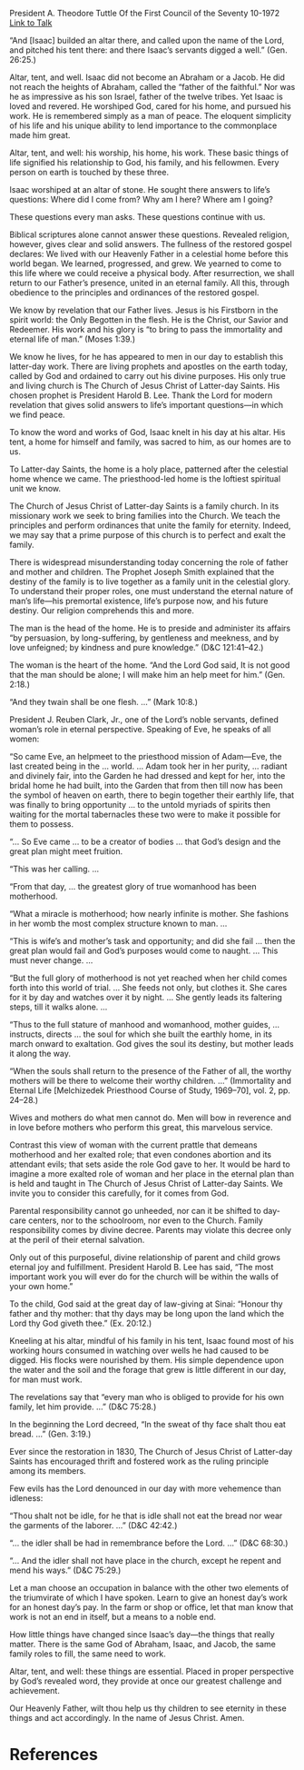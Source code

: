 President A. Theodore Tuttle
Of the First Council of the Seventy
10-1972
[Link to Talk](https://www.churchofjesuschrist.org/study/general-conference/1972/10/altar-tent-well?lang=eng)

“And [Isaac] builded an altar there, and called upon the name of the Lord, and pitched his tent there: and there Isaac’s servants digged a well.” (Gen. 26:25.)

Altar, tent, and well. Isaac did not become an Abraham or a Jacob. He did not reach the heights of Abraham, called the “father of the faithful.” Nor was he as impressive as his son Israel, father of the twelve tribes. Yet Isaac is loved and revered. He worshiped God, cared for his home, and pursued his work. He is remembered simply as a man of peace. The eloquent simplicity of his life and his unique ability to lend importance to the commonplace made him great.

Altar, tent, and well: his worship, his home, his work. These basic things of life signified his relationship to God, his family, and his fellowmen. Every person on earth is touched by these three.

Isaac worshiped at an altar of stone. He sought there answers to life’s questions: Where did I come from? Why am I here? Where am I going?

These questions every man asks. These questions continue with us.

Biblical scriptures alone cannot answer these questions. Revealed religion, however, gives clear and solid answers. The fullness of the restored gospel declares: We lived with our Heavenly Father in a celestial home before this world began. We learned, progressed, and grew. We yearned to come to this life where we could receive a physical body. After resurrection, we shall return to our Father’s presence, united in an eternal family. All this, through obedience to the principles and ordinances of the restored gospel.

We know by revelation that our Father lives. Jesus is his Firstborn in the spirit world: the Only Begotten in the flesh. He is the Christ, our Savior and Redeemer. His work and his glory is “to bring to pass the immortality and eternal life of man.” (Moses 1:39.)

We know he lives, for he has appeared to men in our day to establish this latter-day work. There are living prophets and apostles on the earth today, called by God and ordained to carry out his divine purposes. His only true and living church is The Church of Jesus Christ of Latter-day Saints. His chosen prophet is President Harold B. Lee. Thank the Lord for modern revelation that gives solid answers to life’s important questions—in which we find peace.

To know the word and works of God, Isaac knelt in his day at his altar. His tent, a home for himself and family, was sacred to him, as our homes are to us.

To Latter-day Saints, the home is a holy place, patterned after the celestial home whence we came. The priesthood-led home is the loftiest spiritual unit we know.

The Church of Jesus Christ of Latter-day Saints is a family church. In its missionary work we seek to bring families into the Church. We teach the principles and perform ordinances that unite the family for eternity. Indeed, we may say that a prime purpose of this church is to perfect and exalt the family.

There is widespread misunderstanding today concerning the role of father and mother and children. The Prophet Joseph Smith explained that the destiny of the family is to live together as a family unit in the celestial glory. To understand their proper roles, one must understand the eternal nature of man’s life—his premortal existence, life’s purpose now, and his future destiny. Our religion comprehends this and more.

The man is the head of the home. He is to preside and administer its affairs “by persuasion, by long-suffering, by gentleness and meekness, and by love unfeigned; by kindness and pure knowledge.” (D&C 121:41–42.)

The woman is the heart of the home. “And the Lord God said, It is not good that the man should be alone; I will make him an help meet for him.” (Gen. 2:18.)

“And they twain shall be one flesh. …” (Mark 10:8.)

President J. Reuben Clark, Jr., one of the Lord’s noble servants, defined woman’s role in eternal perspective. Speaking of Eve, he speaks of all women:

“So came Eve, an helpmeet to the priesthood mission of Adam—Eve, the last created being in the … world. … Adam took her in her purity, … radiant and divinely fair, into the Garden he had dressed and kept for her, into the bridal home he had built, into the Garden that from then till now has been the symbol of heaven on earth, there to begin together their earthly life, that was finally to bring opportunity … to the untold myriads of spirits then waiting for the mortal tabernacles these two were to make it possible for them to possess.

“… So Eve came … to be a creator of bodies … that God’s design and the great plan might meet fruition.

“This was her calling. …

“From that day, … the greatest glory of true womanhood has been motherhood.

“What a miracle is motherhood; how nearly infinite is mother. She fashions in her womb the most complex structure known to man. …

“This is wife’s and mother’s task and opportunity; and did she fail … then the great plan would fail and God’s purposes would come to naught. … This must never change. …

“But the full glory of motherhood is not yet reached when her child comes forth into this world of trial. … She feeds not only, but clothes it. She cares for it by day and watches over it by night. … She gently leads its faltering steps, till it walks alone. …

“Thus to the full stature of manhood and womanhood, mother guides, … instructs, directs … the soul for which she built the earthly home, in its march onward to exaltation. God gives the soul its destiny, but mother leads it along the way.

“When the souls shall return to the presence of the Father of all, the worthy mothers will be there to welcome their worthy children. …” (Immortality and Eternal Life [Melchizedek Priesthood Course of Study, 1969–70], vol. 2, pp. 24–28.)

Wives and mothers do what men cannot do. Men will bow in reverence and in love before mothers who perform this great, this marvelous service.

Contrast this view of woman with the current prattle that demeans motherhood and her exalted role; that even condones abortion and its attendant evils; that sets aside the role God gave to her. It would be hard to imagine a more exalted role of woman and her place in the eternal plan than is held and taught in The Church of Jesus Christ of Latter-day Saints. We invite you to consider this carefully, for it comes from God.

Parental responsibility cannot go unheeded, nor can it be shifted to day-care centers, nor to the schoolroom, nor even to the Church. Family responsibility comes by divine decree. Parents may violate this decree only at the peril of their eternal salvation.

Only out of this purposeful, divine relationship of parent and child grows eternal joy and fulfillment. President Harold B. Lee has said, “The most important work you will ever do for the church will be within the walls of your own home.”

To the child, God said at the great day of law-giving at Sinai: “Honour thy father and thy mother: that thy days may be long upon the land which the Lord thy God giveth thee.” (Ex. 20:12.)

Kneeling at his altar, mindful of his family in his tent, Isaac found most of his working hours consumed in watching over wells he had caused to be digged. His flocks were nourished by them. His simple dependence upon the water and the soil and the forage that grew is little different in our day, for man must work.

The revelations say that “every man who is obliged to provide for his own family, let him provide. …” (D&C 75:28.)

In the beginning the Lord decreed, “In the sweat of thy face shalt thou eat bread. …” (Gen. 3:19.)

Ever since the restoration in 1830, The Church of Jesus Christ of Latter-day Saints has encouraged thrift and fostered work as the ruling principle among its members.

Few evils has the Lord denounced in our day with more vehemence than idleness:

“Thou shalt not be idle, for he that is idle shall not eat the bread nor wear the garments of the laborer. …” (D&C 42:42.)

“… the idler shall be had in remembrance before the Lord. …” (D&C 68:30.)

“… And the idler shall not have place in the church, except he repent and mend his ways.” (D&C 75:29.)

Let a man choose an occupation in balance with the other two elements of the triumvirate of which I have spoken. Learn to give an honest day’s work for an honest day’s pay. In the farm or shop or office, let that man know that work is not an end in itself, but a means to a noble end.

How little things have changed since Isaac’s day—the things that really matter. There is the same God of Abraham, Isaac, and Jacob, the same family roles to fill, the same need to work.

Altar, tent, and well: these things are essential. Placed in proper perspective by God’s revealed word, they provide at once our greatest challenge and achievement.

Our Heavenly Father, wilt thou help us thy children to see eternity in these things and act accordingly. In the name of Jesus Christ. Amen.

# References
